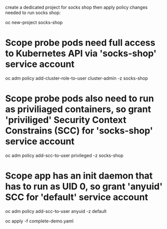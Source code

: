 create a dedicated project for socks shop then apply policy changes needed to run socks shop:

oc new-project socks-shop
# Scope probe pods need full access to Kubernetes API via 'socks-shop' service account
oc adm policy add-cluster-role-to-user cluster-admin -z socks-shop
# Scope probe pods also need to run as priviliaged containers, so grant 'priviliged' Security Context Constrains (SCC) for 'socks-shop' service account
oc adm policy add-scc-to-user privileged -z socks-shop
# Scope app has an init daemon that has to run as UID 0, so grant 'anyuid' SCC for 'default' service account
oc adm policy add-scc-to-user anyuid -z default

oc apply -f complete-demo.yaml 
